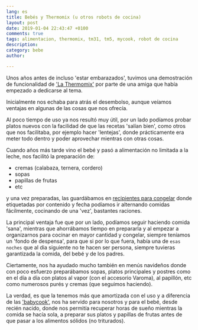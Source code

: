 ```yaml
---
lang: es
title: Bebés y Thermomix (u otros robots de cocina)
layout: post
date: 2019-01-04 22:43:47 +0100
comments: true
tags: alimentacion, thermomix, tm31, tm5, mycook, robot de cocina
description:
category: bebe
author:

---
```


Unos años antes de incluso 'estar embarazados', tuvimos una demostración de funcionalidad de ['La Thermomix'](https://amzn.to/2BZ4r79) por parte de una amiga que había empezado a dedicarse al tema.

Inicialmente nos echaba para atrás el desembolso, aunque veíamos ventajas en algunas de las cosas que nos ofrecía.

Al poco tiempo de uso ya nos resultó muy útil, por un lado podíamos probar platos nuevos con la facilidad de que las recetas 'salían bien', como otros que nos facilitaba, por ejemplo hacer 'lentejas', donde prácticamente era meter todo dentro y poder aprovechar mientras con otras cosas.

Cuando años más tarde vino el bebé y pasó a alimentación no limitada a la leche, nos facilitó la preparación de:

- cremas (calabaza, ternera, cordero)
- sopas
- papillas de frutas
- etc

y una vez preparadas, las guardábamos en [recipientes para congelar](https://amzn.to/2GVlxc3) donde etiquetadas por contenido y fecha podíamos ir alternando comidas fácilmente, cocinando de una 'vez', bastantes raciones.

La principal ventaja fue que por un lado, podíamos seguir haciendo comida 'sana', mientras que ahorrábamos tiempo en prepararla y al empezar a organizarnos para cocinar en mayor cantidad y congelar, siempre teníamos un 'fondo de despensa', para que si por lo que fuera, había una de `esas noches` que al dia siguiente no te hacen ser persona, siempre tuvieras garantizada la comida, del bebé y de los padres.

Ciertamente, nos ha ayudado mucho también en menús navideños donde con poco esfuerzo preparábamos sopas, platos principales y postres como en el día a día con platos al vapor (con el accesorio Varoma), al papillón, etc como numerosos purés y cremas (que seguimos haciendo).

La verdad, es que la tenemos más que amortizada con el uso y a diferencia de las ['babycook'](https://amzn.to/2GU4KGf), nos ha servido para nosotros y para el bebé, desde recién nacido, donde nos permitía recuperar horas de sueño mientras la comida se hacía sola, a preparar sus platos y papillas de frutas antes de que pasar a los alimentos sólidos (no triturados).
